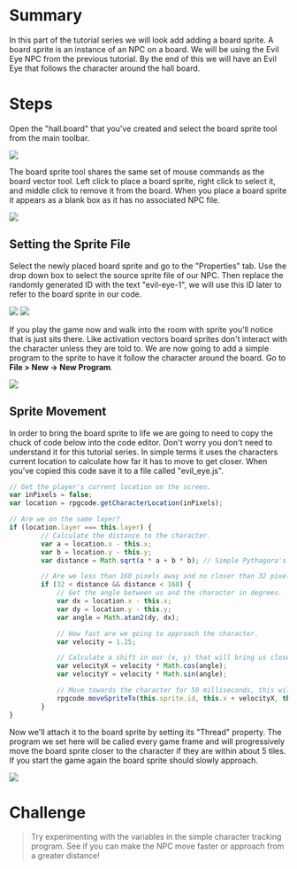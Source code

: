 # Summary
In this part of the tutorial series we will look add adding a board sprite. A board sprite is an instance of an NPC on a board. We will be using the Evil Eye NPC from the previous tutorial. By the end of this we will have an Evil Eye that follows the character around the hall board.

# Steps
Open the "hall.board" that you've created and select the board sprite tool from the main toolbar.

![](images/my_first_game/10_adding_board_sprites/images/1.png)

The board sprite tool shares the same set of mouse commands as the board vector tool. Left click to place a board sprite, right click to select it, and middle click to remove it from the board. When you place a board sprite it appears as a blank box as it has no associated NPC file.

![](images/my_first_game/10_adding_board_sprites/images/2.png)

## Setting the Sprite File
Select the newly placed board sprite and go to the "Properties" tab. Use the drop down box to select the source sprite file of our NPC. Then replace the randomly generated ID with the text "evil-eye-1", we will use this ID later to refer to the board sprite in our code.

![](images/my_first_game/10_adding_board_sprites/images/3.png)
![](images/my_first_game/10_adding_board_sprites/images/4.png)

If you play the game now and walk into the room with sprite you'll notice that is just sits there. Like activation vectors board sprites don't interact with the character unless they are told to. We are now going to add a simple program to the sprite to have it follow the character around the board. Go to **File > New -> New Program**.

![](images/my_first_game/10_adding_board_sprites/images/5.png)

## Sprite Movement
In order to bring the board sprite to life we are going to need to copy the chuck of code below into the code editor. Don't worry you don't need to understand it for this tutorial series. In simple terms it uses the characters current location to calculate how far it has to move to get closer. When you've copied this code save it to a file called "evil_eye.js".

```javascript
// Get the player's current location on the screen.
var inPixels = false;
var location = rpgcode.getCharacterLocation(inPixels);

// Are we on the same layer?
if (location.layer === this.layer) {
        // Calculate the distance to the character.
        var a = location.x - this.x;
        var b = location.y - this.y;
        var distance = Math.sqrt(a * a + b * b); // Simple Pythagora's theorem.

        // Are we less than 160 pixels away and no closer than 32 pixels?
        if (32 < distance && distance < 160) {
            // Get the angle between us and the character in degrees.
            var dx = location.x - this.x;
            var dy = location.y - this.y;
            var angle = Math.atan2(dy, dx);

            // How fast are we going to approach the character.
            var velocity = 1.25;

            // Calculate a shift in our (x, y) that will bring us closer.
            var velocityX = velocity * Math.cos(angle);
            var velocityY = velocity * Math.sin(angle);

            // Move towards the character for 50 milliseconds, this will animate the sprite.
            rpgcode.moveSpriteTo(this.sprite.id, this.x + velocityX, this.y + velocityY, 50);
        }
}
```

Now we'll attach it to the board sprite by setting its "Thread" property. The program we set here will be called every game frame and will progressively move the board sprite closer to the character if they are within about 5 tiles. If you start the game again the board sprite should slowly approach.

![](images/my_first_game/10_adding_board_sprites/images/7.png)

# Challenge
> Try experimenting with the variables in the simple character tracking program. See if you can make the NPC move faster or approach from a greater distance!
